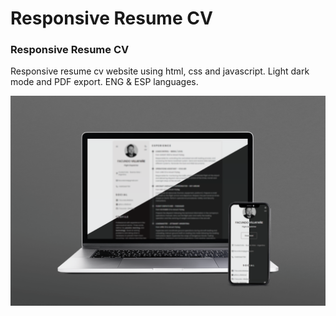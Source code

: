 # Responsive Resume CV

### Responsive Resume CV

Responsive resume cv website using html, css and javascript. Light dark mode and PDF export. ENG & ESP languages.

![Screenshot](screenshot.png)
